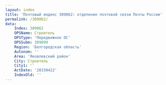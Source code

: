 ```yaml
---
layout: index
title: 'Почтовый индекс 309062: отделение почтовой связи Почты России'
permalink: /309062/
data:
    Index: 309062
    OPSName: Строитель
    OPSType: 'Передвижное ОС'
    OPSSubm: 309099
    Region: 'Белгородская область'
    Autonom: ''
    Area: 'Яковлевский район'
    City: Строитель
    City1: ''
    ActDate: '20150422'
    IndexOld: ''
---
```

